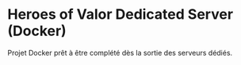 # Heroes of Valor Dedicated Server (Docker)

Projet Docker prêt à être complété dès la sortie des serveurs dédiés.
